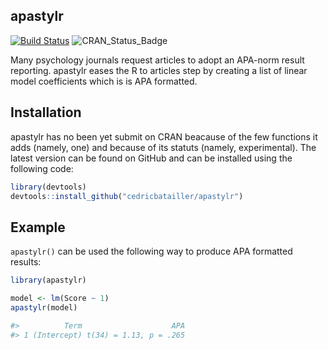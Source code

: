 apastylr
--------
[![Build Status](https://travis-ci.org/cedricbatailler/apastylr.svg?branch=master)](https://travis-ci.org/cedricbatailler/apastylr) ![CRAN\_Status\_Badge](http://www.r-pkg.org/badges/version/apastylr)

Many psychology journals request articles to adopt an APA-norm result reporting. apastylr eases the R to articles step by creating a list of linear model coefficients which is is APA formatted.

## Installation

apastylr has no been yet submit on CRAN beacause of the few functions it adds (namely, one) and because of its statuts (namely, experimental). The latest version can be found on GitHub and can be installed using the following code:

``` r
library(devtools)
devtools::install_github("cedricbatailler/apastylr")
```

## Example

`apastylr()` can be used the following way to produce APA formatted results:

``` r
library(apastylr)

model <- lm(Score ~ 1)
apastylr(model)

#>          Term                    APA
#> 1 (Intercept) t(34) = 1.13, p = .265
```
